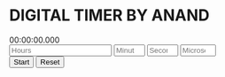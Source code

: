 <!DOCTYPE html>
<html lang="en">
<head>
    <meta charset="UTF-8">
    <meta name="viewport" content="width=device-width, initial-scale=1.0">
    <title>Digital Timer</title>
    <link rel="stylesheet" href="styles.css">
</head>
<body>
    <div class="timer">
        <h1>DIGITAL TIMER BY ANAND</h1>
        <div id="time">00:00:00.000</div>
        <div class="inputs">
            <input type="number" id="hoursInput" placeholder="Hours" min="0">
            <input type="number" id="minutesInput" placeholder="Minutes" min="0" max="59">
            <input type="number" id="secondsInput" placeholder="Seconds" min="0" max="59">
            <input type="number" id="microsecondsInput" placeholder="Microseconds" min="0" max="999">
        </div>
        <button id="startStopBtn">Start</button>
        <button id="resetBtn">Reset</button>
    </div>
    <script src="script.js"></script>
</body>
</html>
